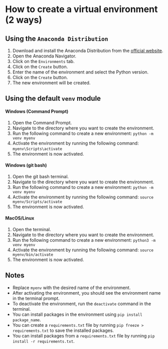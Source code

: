 # How to create a virtual environment (2 ways)

## Using the `Anaconda Distribution`

1. Download and install the Anaconda Distribution from the [official website](https://www.anaconda.com/download).
2. Open the Anaconda Navigator.
3. Click on the `Environments` tab.
4. Click on the `Create` button.
5. Enter the name of the environment and select the Python version.
6. Click on the `Create` button.
7. The new environment will be created.

## Using the default `venv` module

#### Windows (Command Prompt)

1. Open the Command Prompt.
2. Navigate to the directory where you want to create the environment.
3. Run the following command to create a new environment: `python -m venv myenv`
4. Activate the environment by running the following command: `myenv\Scripts\activate`
5. The environment is now activated.

#### Windows (git bash)

1. Open the git bash terminal.
2. Navigate to the directory where you want to create the environment.
3. Run the following command to create a new environment: `python -m venv myenv`
4. Activate the environment by running the following command: `source myenv/Scripts/activate`
5. The environment is now activated.

#### MacOS/Linux

1. Open the terminal.
2. Navigate to the directory where you want to create the environment.
3. Run the following command to create a new environment: `python3 -m venv myenv`
4. Activate the environment by running the following command: `source myenv/bin/activate`
5. The environment is now activated.

## Notes

- Replace `myenv` with the desired name of the environment.
- After activating the environment, you should see the environment name in the terminal prompt.
- To deactivate the environment, run the `deactivate` command in the terminal.
- You can install packages in the environment using `pip install package_name`.
- You can create a `requirements.txt` file by running `pip freeze > requirements.txt` to save the installed packages.
- You can install packages from a `requirements.txt` file by running `pip install -r requirements.txt`.